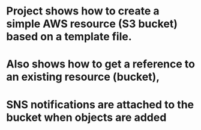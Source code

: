# Project shows how to create a simple AWS resource (S3 bucket) based on a template file.  
# Also shows how to get a reference to an existing resource (bucket),  
# SNS notifications are attached to the bucket when objects are added
